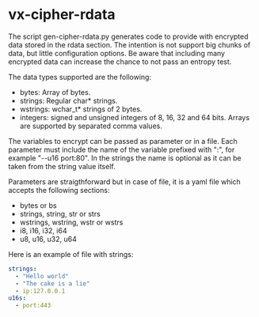 # vx-cipher-rdata

The script gen-cipher-rdata.py generates code to provide with encrypted data
stored in the rdata section. The intention is not support big chunks of data,
but little configuration options. Be aware that including many encrypted data
can increase the chance to not pass an entropy test.

The data types supported are the following:

- bytes: Array of bytes.
- strings: Regular char* strings.
- wstrings: wchar_t* strings of 2 bytes.
- integers: signed and unsigned integers of 8, 16, 32 and 64 bits. Arrays are
  supported by separated comma values.

The variables to encrypt can be passed as parameter or in a file. Each parameter
must include the name of the variable prefixed with ":", for example 
"--u16 port:80". In the strings the name is optional as it can be taken from the
string value itself.

Parameters are straigthforward but in case of file, it is a yaml file which
accepts the following sections:
- bytes or bs
- strings, string, str or strs
- wstrings, wstring, wstr or wstrs
- i8, i16, i32, i64
- u8, u16, u32, u64

Here is an example of file with strings:
```yaml
strings:
  - "Hello world"
  - "The cake is a lie"
  - ip:127.0.0.1
u16s:
  - port:443
```

